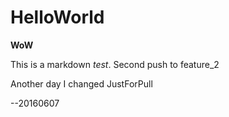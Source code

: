 # HelloWorld
**WoW**

This is a markdown *test*.
Second push to feature_2

Another day I changed JustForPull

--20160607
